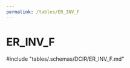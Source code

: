 ```yaml
---
permalink: /tables/ER_INV_F
---
```

# ER_INV_F
<!-- SPDX-License-Identifier: MPL-2.0 -->

<!-- ATTENTION : Ne pas supprimer ou modifier la ligne ci-dessous -->
#include "tables/.schemas/DCIR/ER_INV_F.md"
<!-- ATTENTION : Ne pas supprimer ou modifier la ligne ci-dessus -->
